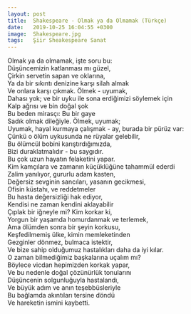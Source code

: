 ```yaml
---
layout: post
title:  Shakespeare - Olmak ya da Olmamak (Türkçe)
date:   2019-10-25 16:04:55 +0300
image:  Shakespeare.jpg
tags:   Şiir Sheakespeare Sanat
---
```

Olmak ya da olmamak, işte soru bu:<br>
Düşüncemizin katlanması mı güzel,<br>
Çirkin servetin sapan ve oklarına,<br>
Ya da bir sıkıntı denizine karşı silah almak<br>
Ve onlara karşı çıkmak. Ölmek - uyumak,<br>
Dahası yok; ve bir uyku ile sona erdiğimizi söylemek için<br>
Kalp ağrısı ve bin doğal şok<br>
Bu beden mirasçı: Bu bir gaye<br>
Sadık olmak dileğiyle. Ölmek, uyumak;<br>
Uyumak, hayal kurmaya çalışmak - ay, burada bir pürüz var:<br>
Çünkü o ölüm uykusunda ne rüyalar gelebilir,<br>
Bu ölümcül bobini karıştırdığımızda,<br>
Bizi duraklatmalıdır - bu saygıdır.<br>
Bu çok uzun hayatın felaketini yapar.<br>
Kim kamçılara ve zamanın küçüklüğüne tahammül ederdi<br>
Zalim yanılıyor, gururlu adam kasten,<br>
Değersiz sevginin sancıları, yasanın gecikmesi,<br>
Ofisin küstahı, ve reddetmeler<br>
Bu hasta değersizliği hak ediyor,<br>
Kendisi ne zaman kendini aklayabilir<br>
Çıplak bir iğneyle mi? Kim korkar ki,<br>
Yorgun bir yaşamda homurdanmak ve terlemek,<br>
Ama ölümden sonra bir şeyin korkusu,<br>
Keşfedilmemiş ülke, kimin memleketinden<br>
Gezginler dönmez, bulmaca istektir,<br>
Ve bize sahip olduğumuz hastalıkları daha da iyi kılar.<br>
O zaman bilmediğimiz başkalarına uçalım mı?<br>
Böylece vicdan hepimizden korkak yapar,<br>
Ve bu nedenle doğal çözünürlük tonularını<br>
Düşüncenin solgunluğuyla hastalandı,<br>
Ve büyük adım ve anın teşebbüsleriyle<br>
Bu bağlamda akıntıları tersine döndü<br>
Ve hareketin ismini kaybetti.<br>
